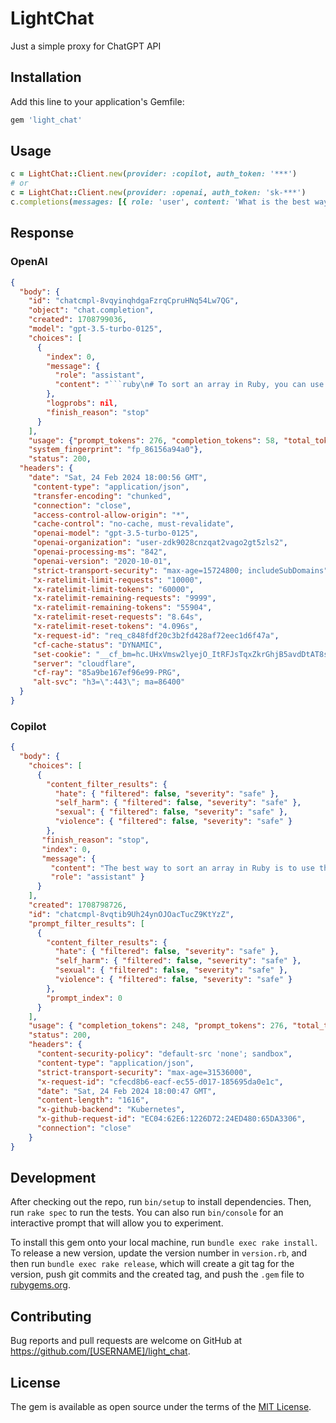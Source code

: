 # LightChat

Just a simple proxy for ChatGPT API

## Installation

Add this line to your application's Gemfile:

```ruby
gem 'light_chat'
```

## Usage

```ruby
c = LightChat::Client.new(provider: :copilot, auth_token: '***')
# or
c = LightChat::Client.new(provider: :openai, auth_token: 'sk-***')
c.completions(messages: [{ role: 'user', content: 'What is the best way to sort an array in Ruby?' }])
```

## Response

### OpenAI

```json
{
  "body": {
    "id": "chatcmpl-8vqyinqhdgaFzrqCpruHNq54Lw7QG", 
    "object": "chat.completion", 
    "created": 1708799036,
    "model": "gpt-3.5-turbo-0125",
    "choices": [
      {
        "index": 0, 
        "message": {
          "role": "assistant", 
          "content": "```ruby\n# To sort an array in Ruby, you can use the `sort` method.\n# Here is an example:\n\nunsorted_array = [3, 1, 5, 2, 4]\nsorted_array = unsorted_array.sort\n\nputs sorted_array\n```"
        }, 
        "logprobs": nil, 
        "finish_reason": "stop"
      }
    ],
    "usage": {"prompt_tokens": 276, "completion_tokens": 58, "total_tokens": 334},
    "system_fingerprint": "fp_86156a94a0"},
    "status": 200,
  "headers": {
    "date": "Sat, 24 Feb 2024 18:00:56 GMT",
     "content-type": "application/json",
     "transfer-encoding": "chunked",
     "connection": "close",
     "access-control-allow-origin": "*",
     "cache-control": "no-cache, must-revalidate",
     "openai-model": "gpt-3.5-turbo-0125",
     "openai-organization": "user-zdk9028cnzqat2vago2gt5zls2",
     "openai-processing-ms": "842",
     "openai-version": "2020-10-01",
     "strict-transport-security": "max-age=15724800; includeSubDomains",
     "x-ratelimit-limit-requests": "10000",
     "x-ratelimit-limit-tokens": "60000",
     "x-ratelimit-remaining-requests": "9999",
     "x-ratelimit-remaining-tokens": "55904",
     "x-ratelimit-reset-requests": "8.64s",
     "x-ratelimit-reset-tokens": "4.096s",
     "x-request-id": "req_c848fdf20c3b2fd428af72eec1d6f47a",
     "cf-cache-status": "DYNAMIC",
     "set-cookie": "__cf_bm=hc.UHxVmsw2lyejO_ItRFJsTqxZkrGhjB5avdDtAT8s-1709799036-1.0-AXsxUZpRAAvj6tnzHP0KkCajTMS9zcCEy5e6VTAocR74h84sxoQppS8P/WOpAGN/SlKqwl67528hW9rcaQce4YBc=; path=/; expires=Sat, 24-Feb-24 18:00:56 GMT; domain=.api.openai.com; HttpOnly; Secure; SameSite=None, _cfuvid=IZPhM.UlilrcQmlcImnDAEqzW_FfHfpYpvwDu.TOEqg-1709299036977-0.0-604800000; path=/; domain=.api.openai.com; HttpOnly; Secure; SameSite=None",
     "server": "cloudflare",
     "cf-ray": "85a9be167ef96e99-PRG",
     "alt-svc": "h3=\":443\"; ma=86400"
  }
}
```

### Copilot

```json
{ 
  "body": { 
    "choices": [
      { 
        "content_filter_results": { 
          "hate": { "filtered": false, "severity": "safe" }, 
          "self_harm": { "filtered": false, "severity": "safe" }, 
          "sexual": { "filtered": false, "severity": "safe" }, 
          "violence": { "filtered": false, "severity": "safe" }
        },
       "finish_reason": "stop",
       "index": 0,
       "message": { 
         "content": "The best way to sort an array in Ruby is to use the `sort` method. The `sort` method sorts the elements of an array in ascending order by default. If you want to sort the array in descending order, you can use the `sort` method with a block and reverse the comparison result. Here's an example:\n\n```ruby\n# Sorting in ascending order\narray = [5, 2, 8, 1, 9]\nsorted_array = array.sort\nputs sorted_array # Output: [1, 2, 5, 8, 9]\n\n# Sorting in descending order\narray = [5, 2, 8, 1, 9]\nsorted_array = array.sort { |a, b| b <=> a }\nputs sorted_array # Output: [9, 8, 5, 2, 1]\n```\n\nIn the example above, the `sort` method is used to sort the `array` in ascending order. The resulting sorted array is then printed to the console. To sort the array in descending order, a block is passed to the `sort` method, which reverses the comparison result using the spaceship operator (`<=>`).",
         "role": "assistant" }
      }
    ],
    "created": 1708798726,
    "id": "chatcmpl-8vqtib9Uh24ynOJOacTucZ9KtYzZ",
    "prompt_filter_results": [
      { 
        "content_filter_results": { 
          "hate": { "filtered": false, "severity": "safe" }, 
          "self_harm": { "filtered": false, "severity": "safe" }, 
          "sexual": { "filtered": false, "severity": "safe" }, 
          "violence": { "filtered": false, "severity": "safe" }
        }, 
        "prompt_index": 0
      }
    ],
    "usage": { "completion_tokens": 248, "prompt_tokens": 276, "total_tokens": 524 } },
    "status": 200,
    "headers": { 
      "content-security-policy": "default-src 'none'; sandbox", 
      "content-type": "application/json",
      "strict-transport-security": "max-age=31536000", 
      "x-request-id": "cfecd8b6-eacf-ec55-d017-185695da0e1c", 
      "date": "Sat, 24 Feb 2024 18:00:47 GMT", 
      "content-length": "1616", 
      "x-github-backend": "Kubernetes", 
      "x-github-request-id": "EC04:62E6:1226D72:24ED480:65DA3306", 
      "connection": "close"
    }
}
```

## Development

After checking out the repo, run `bin/setup` to install dependencies. Then, run `rake spec` to run the tests. You can also run `bin/console` for an interactive prompt that will allow you to experiment.

To install this gem onto your local machine, run `bundle exec rake install`. To release a new version, update the version number in `version.rb`, and then run `bundle exec rake release`, which will create a git tag for the version, push git commits and the created tag, and push the `.gem` file to [rubygems.org](https://rubygems.org).

## Contributing

Bug reports and pull requests are welcome on GitHub at https://github.com/[USERNAME]/light_chat.

## License

The gem is available as open source under the terms of the [MIT License](https://opensource.org/licenses/MIT).
